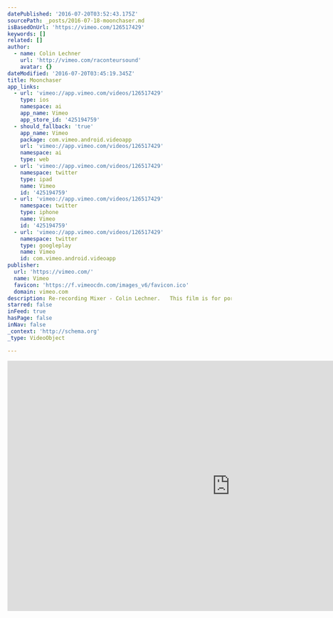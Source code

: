 ```yaml
---
datePublished: '2016-07-20T03:52:43.175Z'
sourcePath: _posts/2016-07-18-moonchaser.md
isBasedOnUrl: 'https://vimeo.com/126517429'
keywords: []
related: []
author:
  - name: Colin Lechner
    url: 'http://vimeo.com/raconteursound'
    avatar: {}
dateModified: '2016-07-20T03:45:19.345Z'
title: Moonchaser
app_links:
  - url: 'vimeo://app.vimeo.com/videos/126517429'
    type: ios
    namespace: ai
    app_name: Vimeo
    app_store_id: '425194759'
  - should_fallback: 'true'
    app_name: Vimeo
    package: com.vimeo.android.videoapp
    url: 'vimeo://app.vimeo.com/videos/126517429'
    namespace: ai
    type: web
  - url: 'vimeo://app.vimeo.com/videos/126517429'
    namespace: twitter
    type: ipad
    name: Vimeo
    id: '425194759'
  - url: 'vimeo://app.vimeo.com/videos/126517429'
    namespace: twitter
    type: iphone
    name: Vimeo
    id: '425194759'
  - url: 'vimeo://app.vimeo.com/videos/126517429'
    namespace: twitter
    type: googleplay
    name: Vimeo
    id: com.vimeo.android.videoapp
publisher:
  url: 'https://vimeo.com/'
  name: Vimeo
  favicon: 'https://f.vimeocdn.com/images_v6/favicon.ico'
  domain: vimeo.com
description: Re-recording Mixer - Colin Lechner.   This film is for portfolio use only.
starred: false
inFeed: true
hasPage: false
inNav: false
_context: 'http://schema.org'
_type: VideoObject

---
```

<iframe src="https://cdn.embedly.com/widgets/media.html?src=https%3A%2F%2Fplayer.vimeo.com%2Fvideo%2F126517429&amp;url=https%3A%2F%2Fvimeo.com%2F126517429&amp;image=http%3A%2F%2Fi.vimeocdn.com%2Fvideo%2F516989250_1280.jpg&amp;key=b7d04c9b404c499eba89ee7072e1c4f7&amp;type=text%2Fhtml&amp;schema=vimeo" width="1000" height="563" scrolling="no" frameborder="0" allowfullscreen="" style=""></iframe>